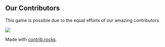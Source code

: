 ## Our Contributors

This game is possible due to the equal efforts of our amazing contributors.

<a href="https://github.com/KyawYeThu-11/space_invader/graphs/contributors">
  <img src="https://contrib.rocks/image?repo=KyawYeThu-11/space_invader" />
</a>

Made with [contrib.rocks](https://contrib.rocks).